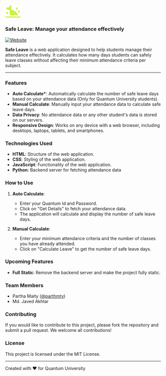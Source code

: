 <img src="./assets/logo.svg" alt="Safe Leave Logo" width="50" />
<h3 align="left">
    Safe Leave: Manage your attendance effectively
</h1>

[![Website](https://img.shields.io/badge/Website-visit-8A2BE2)](https://safeleave.me)

**Safe Leave** is a web application designed to help students manage their attendance effectively. It calculates how many days students can safely leave classes without affecting their minimum attendance criteria per subject.

---

### Features

- **Auto Calculate\***: Automatically calculate the number of safe leave days based on your attendance data (Only for Quantum University students).
- **Manual Calculate**: Manually input your attendance data to calculate safe leave days.
- **Data Privacy**: No attendance data or any other student's data is stored on our servers.
- **Responsive Design**: Works on any device with a web browser, including desktops, laptops, tablets, and smartphones.

### Technologies Used

- **HTML**: Structure of the web application.
- **CSS**: Styling of the web application.
- **JavaScript**: Functionality of the web application.
- **Python**: Backend server for fetching attendance data

### How to Use

1. **Auto Calculate**:

   - Enter your Quantum Id and Password.
   - Click on "Get Details" to fetch your attendance data.
   - The application will calculate and display the number of safe leave days.

2. **Manual Calculate**:
   - Enter your minimum attendance criteria and the number of classes you have already attended.
   - Click on "Calculate Leave" to get the number of safe leave days.

### Upcoming Features

- **Full Static**: Remove the backend server and make the project fully static.

### Team Members

- Partha Maity ([@parthmty](https://www.github.com/parthmty))
- Md. Javed Akhtar

### Contributing

If you would like to contribute to this project, please fork the repository and submit a pull request. We welcome all contributions!

### License

This project is licensed under the MIT License.

---

Created with ❤️ for Quantum University

